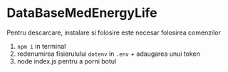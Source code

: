# DataBaseMedEnergyLife
Pentru descarcare, instalare si folosire este necesar folosirea comenzilor
1. `npm i` in terminal 
2. redenumirea fisierulului `dotenv` in `.env` + adaugarea unui token
3. node index.js pentru a porni botul